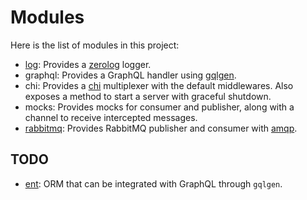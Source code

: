 # Modules

Here is the list of modules in this project:

- [log](./logs.md): Provides a [zerolog](https://github.com/rs/zerolog) logger.
- graphql: Provides a GraphQL handler using [gqlgen](https://gqlgen.com/).
- chi: Provides a [chi](https://go-chi.io/#/) multiplexer with the default
       middlewares. Also exposes a method to start a server with graceful
       shutdown.
- mocks: Provides mocks for consumer and publisher, along with a channel to
         receive intercepted messages.
- [rabbitmq](./events.md): Provides RabbitMQ publisher and consumer with
            [amqp]("https://github.com/rabbitmq/amqp091-go").

## TODO

- [ent](https://entgo.io/): ORM that can be integrated with GraphQL through
  `gqlgen`.
